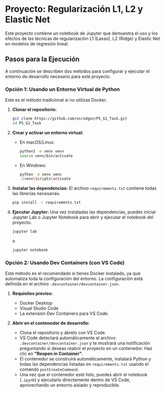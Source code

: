 # Proyecto: Regularización L1, L2 y Elastic Net

Este proyecto contiene un notebook de Jupyter que demuestra el uso y los efectos de las técnicas de regularización L1 (Lasso), L2 (Ridge) y Elastic Net en modelos de regresión lineal.

## Pasos para la Ejecución

A continuación se describen dos métodos para configurar y ejecutar el entorno de desarrollo necesario para este proyecto.

### Opción 1: Usando un Entorno Virtual de Python

Este es el método tradicional si no utilizas Docker.

1.  **Clonar el repositorio:**
    ```bash
    git clone https://github.com/osrodgon/P5_G1_Task.git
    cd P5_G1_Task
    ```

2.  **Crear y activar un entorno virtual:**
    *   En macOS/Linux:
        ```bash
        python3 -m venv venv
        source venv/bin/activate
        ```
    *   En Windows:
        ```bash
        python -m venv venv
        .\venv\Scripts\activate
        ```

3.  **Instalar las dependencias:**
    El archivo `requirements.txt` contiene todas las librerías necesarias.
    ```bash
    pip install -r requirements.txt
    ```

4.  **Ejecutar Jupyter:**
    Una vez instaladas las dependencias, puedes iniciar Jupyter Lab o Jupyter Notebook para abrir y ejecutar el notebook del proyecto.
    ```bash
    jupyter lab
    ```
    o
    ```bash
    jupyter notebook
    ```

### Opción 2: Usando Dev Containers (con VS Code)

Este método es el recomendado si tienes Docker instalado, ya que automatiza toda la configuración del entorno. La configuración está definida en el archivo `.devcontainer/devcontainer.json`.

1.  **Requisitos previos:**
    *   Docker Desktop
    *   Visual Studio Code
    *   La extensión Dev Containers para VS Code.

2.  **Abrir en el contenedor de desarrollo:**
    *   Clona el repositorio y ábrelo con VS Code.
    *   VS Code detectará automáticamente el archivo `.devcontainer/devcontainer.json` y te mostrará una notificación preguntando si deseas reabrir el proyecto en un contenedor. Haz clic en **"Reopen in Container"**.
    *   El contenedor se construirá automáticamente, instalará Python y todas las dependencias listadas en `requirements.txt` usando el comando `postCreateCommand`.
    *   Una vez que el contenedor esté listo, puedes abrir el notebook (`.ipynb`) y ejecutarlo directamente dentro de VS Code, aprovechando un entorno aislado y reproducible.
